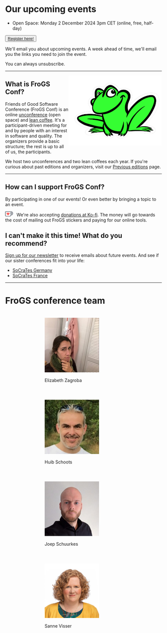 <!--
.. title: Friends of Good Software conference
.. slug: index
.. date: 2023-12-30
.. tags: 
.. category: 
.. link: 
.. description: Friends of Good Software (FroGS) - Monday 2 December 2024 3pm CET (open space)
.. type: text
-->


# Our upcoming events
- Open Space: Monday 2 December 2024 3pm CET (online, free, half-day)

<button><a class="ml-onclick-form" href="javascript:void(0)" onclick="ml('show', 'f3PgCU', true)">Register here!</a></button>

We'll email you about upcoming events. A week ahead of time, we'll email you the links you need to join the event.

You can always unsubscribe.

---
<img width="300px" src="/assets/images/frog-color-outline.png" style="float:right;"/>

## What is FroGS Conf?

Friends of Good Software Conference (FroGS Conf) is an online [unconference](https://www.youtube.com/watch?v=c57sw2icUjI) (open space) and [lean coffee](http://leancoffee.org/). It's a participant-driven meeting for and by people with an interest in software and quality. The organizers provide a basic structure; the rest is up to all of us, the participants.

We host two unconferences and two lean coffees each year. If you're curious about past editions and organizers, visit our [Previous editions](link://slug/previous-editions) page.

---

## How can I support FroGS Conf?

By participating in one of our events! Or even better by bringing a topic to an event.

<img src="/assets/images/Kofi_logo_RGB_Outline.png" style="height:1rem; margin-right:0.5rem;"/> We're also accepting [donations at Ko-fi](https://ko-fi.com/frogsconf). The money will go towards the cost of mailing out FroGS stickers and paying for our online tools. 

## I can't make it this time! What do you recommend?

<a class="ml-onclick-form" href="javascript:void(0)" onclick="ml('show', 'f3PgCU', true)">Sign up for our newsletter</a> to receive emails about future events. And see if our sister conferences fit into your life:

- [SoCraTes Germany](https://www.socrates-conference.de/home)
- [SoCraTes France](https://socrates-fr.github.io/)


---


# FroGS conference team

<div style="display:flex; justify-content:space-evenly; flex-wrap:wrap;">
	<div style="width:250px; margin:20px;">
		<img class="d-block ml-auto mr-auto rounded-circle" style="width:70%" src="/assets/images/elizabeth-300x300.jpg"/>
		<p class="text-center">Elizabeth Zagroba
			<a href="https://www.linkedin.com/in/ezagroba/" target="_blank"><i class="fab fa-linkedin" aria-hidden="true"></i></a>
			<a href="https://chaos.social/@ez" target="_blank" rel="me"><i class="fab fa-mastodon" aria-hidden="true"></i></a>
		</p>
	</div>
	<div style="width:250px; margin:20px;">
		<img class="d-block ml-auto mr-auto rounded-circle" style="width:70%" src="/assets/images/huib5-300x298.jpg"/>
		<p class="text-center">Huib Schoots
			<a href="https://www.linkedin.com/in/huibschoots/" target="_blank"><i class="fab fa-linkedin" aria-hidden="true"></i></a>
			<a href="https://chaos.social/@huib@sw-development-is.social" target="_blank" rel="me"><i class="fab fa-mastodon" aria-hidden="true"></i></a>
			<a href="https://twitter.com/huibschoots" target="_blank"><i class="fab fa-twitter" aria-hidden="true"></i></a>
		</p>
	</div>
	<div style="width:250px; margin:20px;">
		<img class="d-block ml-auto mr-auto rounded-circle" style="width:70%" src="/assets/images/joep-300x300.jpeg"/>
		<p class="text-center">Joep Schuurkes
			<a href="https://www.linkedin.com/in/joepschuurkes/" target="_blank"><i class="fab fa-linkedin" aria-hidden="true"></i></a>
			<a href="https://chaos.social/@joeposaurus" target="_blank" rel="me"><i class="fab fa-mastodon" aria-hidden="true"></i></a>
			<a href="https://bsky.app/profile/joeposaurus.bsky.social" target="_blank" rel="me"><i class="fa fa-solid fa-square" aria-hidden="true"></i></a>
		</p>
	</div>
	<div style="width:250px; margin:20px;">
		<img class="d-block ml-auto mr-auto rounded-circle" style="width:70%" src="/assets/images/sanne-300x300.jpg"/>
		<p class="text-center">Sanne Visser
			<a href="https://www.linkedin.com/in/sanne-visser-simplysanne/" target="_blank"><i class="fab fa-linkedin" aria-hidden="true"></i></a>
		</p>
	</div>
</div>
